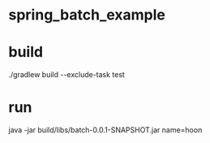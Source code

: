 # spring_batch_example

# build
./gradlew build --exclude-task test

# run
java -jar build/libs/batch-0.0.1-SNAPSHOT.jar name=hoon
